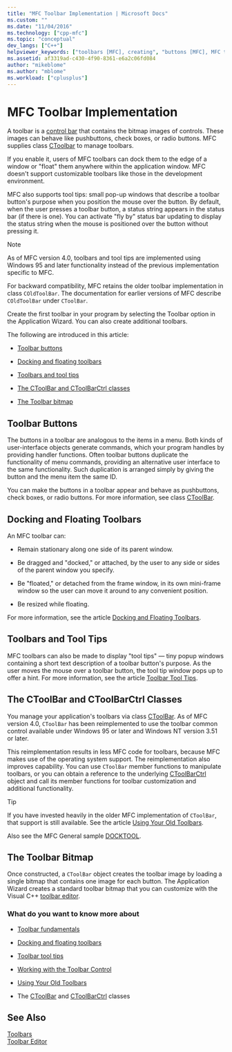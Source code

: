 ```yaml
---
title: "MFC Toolbar Implementation | Microsoft Docs"
ms.custom: ""
ms.date: "11/04/2016"
ms.technology: ["cpp-mfc"]
ms.topic: "conceptual"
dev_langs: ["C++"]
helpviewer_keywords: ["toolbars [MFC], creating", "buttons [MFC], MFC toolbars", "toolbars [MFC], docking", "CToolBar class [MFC], creating toolbars", "MFC toolbars", "floating toolbars [MFC]", "toolbars [MFC], floating", "docking toolbars [MFC]", "bitmaps [MFC], toolbar", "toolbar controls [MFC]", "CToolBarCtrl class [MFC], implementing toolbars", "tool tips [MFC], enabling", "toolbars [MFC]", "toolbars [MFC], implementing MFC toolbars"]
ms.assetid: af3319ad-c430-4f90-8361-e6a2c06fd084
author: "mikeblome"
ms.author: "mblome"
ms.workload: ["cplusplus"]
---
```

# MFC Toolbar Implementation
A toolbar is a [control bar](../mfc/control-bars.md) that contains the bitmap images of controls. These images can behave like pushbuttons, check boxes, or radio buttons. MFC supplies class [CToolbar](../mfc/reference/ctoolbar-class.md) to manage toolbars.  
  
 If you enable it, users of MFC toolbars can dock them to the edge of a window or "float" them anywhere within the application window. MFC doesn't support customizable toolbars like those in the development environment.  
  
 MFC also supports tool tips: small pop-up windows that describe a toolbar button's purpose when you position the mouse over the button. By default, when the user presses a toolbar button, a status string appears in the status bar (if there is one). You can activate "fly by" status bar updating to display the status string when the mouse is positioned over the button without pressing it.  
  
> [!NOTE]
>  As of MFC version 4.0, toolbars and tool tips are implemented using Windows 95 and later functionality instead of the previous implementation specific to MFC.  
  
 For backward compatibility, MFC retains the older toolbar implementation in class `COldToolBar`. The documentation for earlier versions of MFC describe `COldToolBar` under `CToolBar`.  
  
 Create the first toolbar in your program by selecting the Toolbar option in the Application Wizard. You can also create additional toolbars.  
  
 The following are introduced in this article:  
  
-   [Toolbar buttons](#_core_toolbar_buttons)  
  
-   [Docking and floating toolbars](#_core_docking_and_floating_toolbars)  
  
-   [Toolbars and tool tips](#_core_toolbars_and_tool_tips)  
  
-   [The CToolBar and CToolBarCtrl classes](#_core_the_ctoolbar_and_ctoolbarctrl_classes)  
  
-   [The Toolbar bitmap](#_core_the_toolbar_bitmap)  
  
##  <a name="_core_toolbar_buttons"></a> Toolbar Buttons  
 The buttons in a toolbar are analogous to the items in a menu. Both kinds of user-interface objects generate commands, which your program handles by providing handler functions. Often toolbar buttons duplicate the functionality of menu commands, providing an alternative user interface to the same functionality. Such duplication is arranged simply by giving the button and the menu item the same ID.  
  
 You can make the buttons in a toolbar appear and behave as pushbuttons, check boxes, or radio buttons. For more information, see class [CToolBar](../mfc/reference/ctoolbar-class.md).  
  
##  <a name="_core_docking_and_floating_toolbars"></a> Docking and Floating Toolbars  
 An MFC toolbar can:  
  
-   Remain stationary along one side of its parent window.  
  
-   Be dragged and "docked," or attached, by the user to any side or sides of the parent window you specify.  
  
-   Be "floated," or detached from the frame window, in its own mini-frame window so the user can move it around to any convenient position.  
  
-   Be resized while floating.  
  
 For more information, see the article [Docking and Floating Toolbars](../mfc/docking-and-floating-toolbars.md).  
  
##  <a name="_core_toolbars_and_tool_tips"></a> Toolbars and Tool Tips  
 MFC toolbars can also be made to display "tool tips" — tiny popup windows containing a short text description of a toolbar button's purpose. As the user moves the mouse over a toolbar button, the tool tip window pops up to offer a hint. For more information, see the article [Toolbar Tool Tips](../mfc/toolbar-tool-tips.md).  
  
##  <a name="_core_the_ctoolbar_and_ctoolbarctrl_classes"></a> The CToolBar and CToolBarCtrl Classes  
 You manage your application's toolbars via class [CToolBar](../mfc/reference/ctoolbar-class.md). As of MFC version 4.0, `CToolBar` has been reimplemented to use the toolbar common control available under Windows 95 or later and Windows NT version 3.51 or later.  
  
 This reimplementation results in less MFC code for toolbars, because MFC makes use of the operating system support. The reimplementation also improves capability. You can use `CToolBar` member functions to manipulate toolbars, or you can obtain a reference to the underlying [CToolBarCtrl](../mfc/reference/ctoolbarctrl-class.md) object and call its member functions for toolbar customization and additional functionality.  
  
> [!TIP]
>  If you have invested heavily in the older MFC implementation of `CToolBar`, that support is still available. See the article [Using Your Old Toolbars](../mfc/using-your-old-toolbars.md).  
  
 Also see the MFC General sample [DOCKTOOL](../visual-cpp-samples.md).  
  
##  <a name="_core_the_toolbar_bitmap"></a> The Toolbar Bitmap  
 Once constructed, a `CToolBar` object creates the toolbar image by loading a single bitmap that contains one image for each button. The Application Wizard creates a standard toolbar bitmap that you can customize with the Visual C++ [toolbar editor](../windows/toolbar-editor.md).  
  
### What do you want to know more about  
  
-   [Toolbar fundamentals](../mfc/toolbar-fundamentals.md)  
  
-   [Docking and floating toolbars](../mfc/docking-and-floating-toolbars.md)  
  
-   [Toolbar tool tips](../mfc/toolbar-tool-tips.md)  
  
-   [Working with the Toolbar Control](../mfc/working-with-the-toolbar-control.md)  
  
-   [Using Your Old Toolbars](../mfc/using-your-old-toolbars.md)  
  
-   The [CToolBar](../mfc/reference/ctoolbar-class.md) and [CToolBarCtrl](../mfc/reference/ctoolbarctrl-class.md) classes  
  
## See Also  
 [Toolbars](../mfc/toolbars.md)   
 [Toolbar Editor](../windows/toolbar-editor.md)

